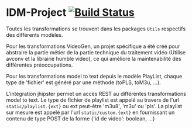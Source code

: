 # IDM-Project [![Build Status](https://travis-ci.org/StephaneMangin/IDM-Project.svg)](https://travis-ci.org/StephaneMangin/IDM-Project)

Toutes les transformations se trouvent dans les packages ``Utils`` respectifs des différents modèles.

Pour les transformations VideoGen, un projet spécifique a été créé pour abstraire la partie métier de la partie technique du traitement vidéo (Utilise avconv et la librairie humble video), ce qui améliore la maintenabilité des différentes préoccupations.

Pour les transformations model to text depuis le modèle PlayList, chaque type de 'fichier' est généré par une méthode  (toPLS, toM3u, ...).

L'intégration jhipster permet un accès REST au différentes transformations model to text. Le type de fichier de playlist est appelé au travers de l'url `static/playlist.{ext}` ou ext peut-être 'm3u8', 'm3u' ou 'pls'. La playlist sur mesure est appelé par l'url `static/custom.{ext}` en fournissant un contenu de type POST de la forme {'id de video': boolean, ...}

